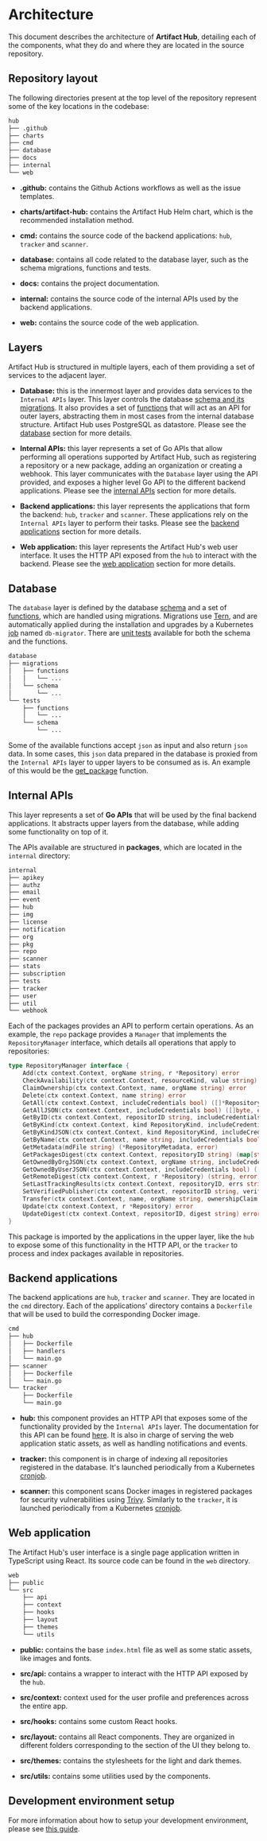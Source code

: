 # Architecture

This document describes the architecture of **Artifact Hub**, detailing each of the components, what they do and where they are located in the source repository.

## Repository layout

The following directories present at the top level of the repository represent some of the key locations in the codebase:

```sh
hub
├── .github
├── charts
├── cmd
├── database
├── docs
├── internal
└── web
```

- **.github:** contains the Github Actions workflows as well as the issue templates.

- **charts/artifact-hub:** contains the Artifact Hub Helm chart, which is the recommended installation method.

- **cmd:** contains the source code of the backend applications: `hub`, `tracker` and `scanner`.

- **database:** contains all code related to the database layer, such as the schema migrations, functions and tests.

- **docs:** contains the project documentation.

- **internal:** contains the source code of the internal APIs used by the backend applications.

- **web:** contains the source code of the web application.

## Layers

Artifact Hub is structured in multiple layers, each of them providing a set of services to the adjacent layer.

- **Database:** this is the innermost layer and provides data services to the `Internal APIs` layer. This layer controls the database [schema and its migrations](https://github.com/artifacthub/hub/tree/master/database/migrations/schema). It also provides a set of [functions](https://github.com/artifacthub/hub/tree/master/database/migrations/functions) that will act as an API for outer layers, abstracting them in most cases from the internal database structure. Artifact Hub uses PostgreSQL as datastore. Please see the [database](#database) section for more details.

- **Internal APIs:** this layer represents a set of Go APIs that allow performing all operations supported by Artifact Hub, such as registering a repository or a new package, adding an organization or creating a webhook. This layer communicates with the `Database` layer using the API provided, and exposes a higher level Go API to the different backend applications. Please see the [internal APIs](#internal-apis) section for more details.

- **Backend applications:** this layer represents the applications that form the backend: `hub`, `tracker` and `scanner`. These applications rely on the `Internal APIs` layer to perform their tasks. Please see the [backend applications](#backend-applications) section for more details.

- **Web application:** this layer represents the Artifact Hub's web user interface. It uses the HTTP API exposed from the `hub` to interact with the backend. Please see the [web application](#web-application) section for more details.

## Database

The `database` layer is defined by the database [schema](https://github.com/artifacthub/hub/tree/master/database/migrations/schema) and a set of [functions](https://github.com/artifacthub/hub/tree/master/database/migrations/functions), which are handled using migrations. Migrations use [Tern](https://github.com/jackc/tern), and are automatically applied during the installation and upgrades by a Kubernetes [job](https://github.com/artifacthub/hub/blob/master/charts/artifact-hub/templates/db_migrator_install_job.yaml) named `db-migrator`. There are [unit tests](https://github.com/artifacthub/hub/tree/master/database/tests) available for both the schema and the functions.

```sh
database
├── migrations
│   ├── functions
│   │   └── ...
│   └── schema
│       └── ...
└── tests
    ├── functions
    │   └── ...
    └── schema
        └── ...
```

Some of the available functions accept `json` as input and also return `json` data. In some cases, this `json` data prepared in the database is proxied from the `Internal APIs` layer to upper layers to be consumed as is. An example of this would be the [get_package](https://github.com/artifacthub/hub/blob/master/database/migrations/functions/packages/get_package.sql) function.

## Internal APIs

This layer represents a set of **Go APIs** that will be used by the final backend applications. It abstracts upper layers from the database, while adding some functionality on top of it.

The APIs available are structured in **packages**, which are located in the `internal` directory:

```sh
internal
├── apikey
├── authz
├── email
├── event
├── hub
├── img
├── license
├── notification
├── org
├── pkg
├── repo
├── scanner
├── stats
├── subscription
├── tests
├── tracker
├── user
├── util
└── webhook
```

Each of the packages provides an API to perform certain operations. As an example, the `repo` package provides a `Manager` that implements the `RepositoryManager` interface, which details all operations that apply to repositories:

```go
type RepositoryManager interface {
    Add(ctx context.Context, orgName string, r *Repository) error
    CheckAvailability(ctx context.Context, resourceKind, value string) (bool, error)
    ClaimOwnership(ctx context.Context, name, orgName string) error
    Delete(ctx context.Context, name string) error
    GetAll(ctx context.Context, includeCredentials bool) ([]*Repository, error)
    GetAllJSON(ctx context.Context, includeCredentials bool) ([]byte, error)
    GetByID(ctx context.Context, repositorID string, includeCredentials bool) (*Repository, error)
    GetByKind(ctx context.Context, kind RepositoryKind, includeCredentials bool) ([]*Repository, error)
    GetByKindJSON(ctx context.Context, kind RepositoryKind, includeCredentials bool) ([]byte, error)
    GetByName(ctx context.Context, name string, includeCredentials bool) (*Repository, error)
    GetMetadata(mdFile string) (*RepositoryMetadata, error)
    GetPackagesDigest(ctx context.Context, repositoryID string) (map[string]string, error)
    GetOwnedByOrgJSON(ctx context.Context, orgName string, includeCredentials bool) ([]byte, error)
    GetOwnedByUserJSON(ctx context.Context, includeCredentials bool) ([]byte, error)
    GetRemoteDigest(ctx context.Context, r *Repository) (string, error)
    SetLastTrackingResults(ctx context.Context, repositoryID, errs string) error
    SetVerifiedPublisher(ctx context.Context, repositorID string, verified bool) error
    Transfer(ctx context.Context, name, orgName string, ownershipClaim bool) error
    Update(ctx context.Context, r *Repository) error
    UpdateDigest(ctx context.Context, repositorID, digest string) error
}
```

This package is imported by the applications in the upper layer, like the `hub` to expose some of this functionality in the HTTP API, or the `tracker` to process and index packages available in repositories.

## Backend applications

The backend applications are `hub`, `tracker` and `scanner`. They are located in the `cmd` directory. Each of the applications' directory contains a `Dockerfile` that will be used to build the corresponding Docker image.

```sh
cmd
├── hub
│   ├── Dockerfile
│   ├── handlers
│   └── main.go
├── scanner
│   ├── Dockerfile
│   └── main.go
└── tracker
    ├── Dockerfile
    └── main.go
```

- **hub:** this component provides an HTTP API that exposes some of the functionality provided by the `Internal APIs` layer. The documentation for this API can be found [here](https://artifacthub.github.io/hub/api/). It is also in charge of serving the web application static assets, as well as handling notifications and events.

- **tracker:** this component is in charge of indexing all repositories registered in the database. It's launched periodically from a Kubernetes [cronjob](https://github.com/artifacthub/hub/blob/master/charts/artifact-hub/templates/tracker_cronjob.yaml).

- **scanner:** this component scans Docker images in registered packages for security vulnerabilities using [Trivy](https://github.com/aquasecurity/trivy). Similarly to the `tracker`, it is launched periodically from a Kubernetes [cronjob](https://github.com/artifacthub/hub/blob/master/charts/artifact-hub/templates/scanner_cronjob.yaml).

## Web application

The Artifact Hub's user interface is a single page application written in TypeScript using React. Its source code can be found in the `web` directory.

```sh
web
├── public
└── src
    ├── api
    ├── context
    ├── hooks
    ├── layout
    ├── themes
    └── utils
```

- **public:** contains the base `index.html` file as well as some static assets, like images and fonts.

- **src/api:** contains a wrapper to interact with the HTTP API exposed by the `hub`.

- **src/context:** context used for the user profile and preferences across the entire app.

- **src/hooks:** contains some custom React hooks.

- **src/layout:** contains all React components. They are organized in different folders corresponding to the section of the UI they belong to.

- **src/themes:** contains the stylesheets for the light and dark themes.

- **src/utils:** contains some utilities used by the components.

## Development environment setup

For more information about how to setup your development environment, please see [this guide](https://github.com/artifacthub/hub/blob/master/docs/dev.md).
